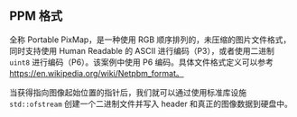 ## PPM 格式

全称 Portable PixMap，是一种使用 RGB 顺序排列的，未压缩的图片文件格式，同时支持使用 Human Readable 的 ASCII 进行编码（P3），或者使用二进制 `uint8` 进行编码（P6）。该案例中使用 P6 编码。具体文件格式定义可以参考 https://en.wikipedia.org/wiki/Netpbm_format。

当获得指向图像起始位置的指针后，我们就可以通过使用标准库设施 `std::ofstream` 创建一个二进制文件并写入 header 和真正的图像数据到硬盘中。

